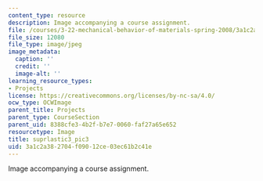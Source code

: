 ```yaml
---
content_type: resource
description: Image accompanying a course assignment.
file: /courses/3-22-mechanical-behavior-of-materials-spring-2008/3a1c2a382704f09012ce03ec61b2c41e_suprlastic3_pic3.jpg
file_size: 12080
file_type: image/jpeg
image_metadata:
  caption: ''
  credit: ''
  image-alt: ''
learning_resource_types:
- Projects
license: https://creativecommons.org/licenses/by-nc-sa/4.0/
ocw_type: OCWImage
parent_title: Projects
parent_type: CourseSection
parent_uid: 8388cfe3-4b2f-b7e7-0060-faf27a65e652
resourcetype: Image
title: suprlastic3_pic3
uid: 3a1c2a38-2704-f090-12ce-03ec61b2c41e
---
```

Image accompanying a course assignment.